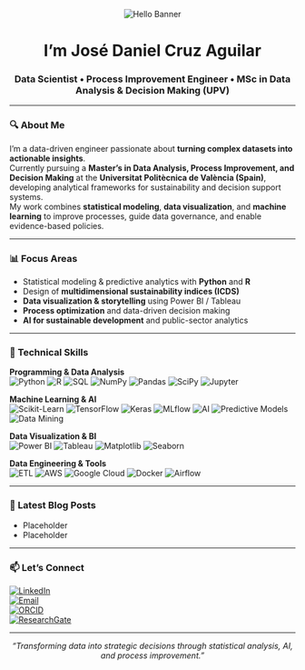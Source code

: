 <!-- README.md -->

<!-- ────────────────────────────────────────────────────────── -->
<p align="center">
  <img src="https://capsule-render.vercel.app/api?text=%F0%9F%91%8B%20Hello,%20World!&animation=fadeIn&type=waving&color=_custom_gradient:0:44624a,25:8ba888,50:c0cfb2,75:f1ebe1,100:ffffff&height=100" alt="Hello Banner"/>
</p>

<h1 align="center">I’m José Daniel Cruz Aguilar</h1>
<h3 align="center">Data Scientist • Process Improvement Engineer • MSc in Data Analysis & Decision Making (UPV)</h3>

---

### 🔍 About Me
I’m a data-driven engineer passionate about **turning complex datasets into actionable insights**.  
Currently pursuing a **Master’s in Data Analysis, Process Improvement, and Decision Making** at the **Universitat Politècnica de València (Spain)**, developing analytical frameworks for sustainability and decision support systems.  
My work combines **statistical modeling**, **data visualization**, and **machine learning** to improve processes, guide data governance, and enable evidence-based policies.

---

### 📊 Focus Areas
- Statistical modeling & predictive analytics with **Python** and **R**  
- Design of **multidimensional sustainability indices (ICDS)**  
- **Data visualization & storytelling** using Power BI / Tableau  
- **Process optimization** and data-driven decision making  
- **AI for sustainable development** and public-sector analytics  

---

### 🧠 Technical Skills

**Programming & Data Analysis**  
![Python](https://img.shields.io/badge/Python-3776AB?style=for-the-badge&logo=python&logoColor=white)
![R](https://img.shields.io/badge/R-276DC3?style=for-the-badge&logo=r&logoColor=white)
![SQL](https://img.shields.io/badge/SQL-336791?style=for-the-badge&logo=postgresql&logoColor=white)
![NumPy](https://img.shields.io/badge/NumPy-013243?style=for-the-badge&logo=numpy&logoColor=white)
![Pandas](https://img.shields.io/badge/Pandas-150458?style=for-the-badge&logo=pandas&logoColor=white)
![SciPy](https://img.shields.io/badge/SciPy-8CAAE6?style=for-the-badge&logo=scipy&logoColor=white)
![Jupyter](https://img.shields.io/badge/Jupyter-F37626?style=for-the-badge&logo=jupyter&logoColor=white)

**Machine Learning & AI**  
![Scikit-Learn](https://img.shields.io/badge/Scikit--Learn-F7931E?style=for-the-badge&logo=scikitlearn&logoColor=white)
![TensorFlow](https://img.shields.io/badge/TensorFlow-FF6F00?style=for-the-badge&logo=tensorflow&logoColor=white)
![Keras](https://img.shields.io/badge/Keras-D00000?style=for-the-badge&logo=keras&logoColor=white)
![MLflow](https://img.shields.io/badge/MLflow-0194E2?style=for-the-badge&logo=mlflow&logoColor=white)
![AI](https://img.shields.io/badge/Artificial_Intelligence-000000?style=for-the-badge&logo=openai&logoColor=white)
![Predictive Models](https://img.shields.io/badge/Predictive_Models-008080?style=for-the-badge)
![Data Mining](https://img.shields.io/badge/Data_Mining-0E86D4?style=for-the-badge)

**Data Visualization & BI**  
![Power BI](https://img.shields.io/badge/Power_BI-F2C811?style=for-the-badge&logo=powerbi&logoColor=black)
![Tableau](https://img.shields.io/badge/Tableau-E97627?style=for-the-badge&logo=tableau&logoColor=white)
![Matplotlib](https://img.shields.io/badge/Matplotlib-11557C?style=for-the-badge&logo=plotly&logoColor=white)
![Seaborn](https://img.shields.io/badge/Seaborn-4EABE6?style=for-the-badge&logo=python&logoColor=white)

**Data Engineering & Tools**  
![ETL](https://img.shields.io/badge/ETL-FF9900?style=for-the-badge&logo=amazonaws&logoColor=white)
![AWS](https://img.shields.io/badge/AWS_Data_Analytics-232F3E?style=for-the-badge&logo=amazonaws&logoColor=white)
![Google Cloud](https://img.shields.io/badge/Google_Cloud_Data_Engineer-4285F4?style=for-the-badge&logo=googlecloud&logoColor=white)
![Docker](https://img.shields.io/badge/Docker-2496ED?style=for-the-badge&logo=docker&logoColor=white)
![Airflow](https://img.shields.io/badge/Apache_Airflow-017CEE?style=for-the-badge&logo=apacheairflow&logoColor=white)

---

### 📝 Latest Blog Posts
- Placeholder
- Placeholder

---

### 📫 Let’s Connect
[![LinkedIn](https://img.shields.io/badge/LinkedIn-José%20Daniel%20Cruz%20Aguilar-0077B5?style=for-the-badge&logo=linkedin&logoColor=white)](https://www.linkedin.com/in/josedanielcruzaguilar)  
[![Email](https://img.shields.io/badge/Email-jdanagui%40proton.me-008000?style=for-the-badge&logo=protonmail&logoColor=white)](mailto:jdanagui@proton.me)  
[![ORCID](https://img.shields.io/badge/ORCID-0000-0003-2083-7660-00A0E3?style=for-the-badge&logo=orcid&logoColor=white)](https://orcid.org/0000-0003-2083-7660)  
[![ResearchGate](https://img.shields.io/badge/ResearchGate-José%20Daniel%20Cruz%20Aguilar-00CCBB?style=for-the-badge&logo=researchgate&logoColor=white)](https://www.researchgate.net/profile/Jose-Daniel-Cruz-Aguilar?ev=hdr_xprf)

---

<p align="center"><em>“Transforming data into strategic decisions through statistical analysis, AI, and process improvement.”</em></p>

